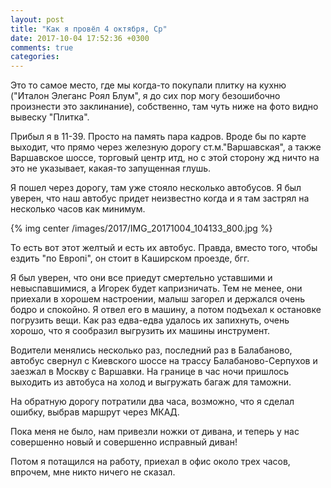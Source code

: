 ```yaml
---
layout: post
title: "Как я провёл 4 октября, Ср"
date: 2017-10-04 17:52:36 +0300
comments: true
categories: 
---
```


Это то самое место, где мы когда-то покупали плитку на кухню ("Италон Элеганс Роял Блум", я до сих пор могу безошибочно произнести это заклинание), собственно, там чуть ниже на фото видно вывеску "Плитка".

Прибыл я в 11-39. Просто на память пара кадров. Вроде бы по карте выходит, что прямо через железную дорогу ст.м."Варшавская", а также Варшавское шоссе, торговый центр итд, но с этой сторону жд ничто на это не указывает, какая-то запущенная глушь.

Я пошел через дорогу, там уже стояло несколько автобусов. Я был уверен, что наш автобус придет неизвестно когда и я там застрял на несколько часов как минимум.

{% img center /images/2017/IMG_20171004_104133_800.jpg %}


То есть вот этот желтый и есть их автобус. Правда, вместо того, чтобы ездить "по Европi", он стоит в Каширском проезде, бгг.

Я был уверен, что они все приедут смертельно уставшими и невыспавшимися, а Игорек будет капризничать. Тем не менее, они приехали в хорошем настроении, малыш загорел и держался очень бодро и спокойно. Я отвел его в машину, а потом подъехал к остановке погрузить вещи. Как раз едва-едва удалось их запихнуть, очень хорошо, что я сообразил выгрузить их машины инструмент.

Водители менялись несколько раз, последний раз в Балабаново, автобус свернул с Киевского шоссе на трассу Балабаново-Серпухов и заезжал в Москву с Варшавки. На границе в час ночи пришлось выходить из автобуса на холод и выгружать багаж для таможни.

На обратную дорогу потратили два часа, возможно, что я сделал ошибку, выбрав маршрут через МКАД.

Пока меня не было, нам привезли ножки от дивана, и теперь у нас совершенно новый и совершенно исправный диван! 

Потом я потащился на работу, приехал в офис около трех часов, впрочем, мне никто ничего не сказал.